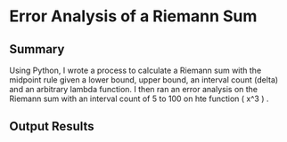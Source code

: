 # Error Analysis of a Riemann Sum

## Summary

Using Python, I wrote a process to calculate a Riemann sum with the midpoint rule given a lower bound, upper bound, an interval count (delta) and an arbitrary lambda function. I then ran an error analysis on the Riemann sum with an interval count of 5 to 100 on hte function \( x^3 \) .

## Output Results
 
